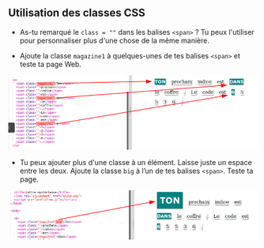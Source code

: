 ## Utilisation des classes CSS

+ As-tu remarqué le `class = ""` dans les balises `<span>` ? Tu peux l'utiliser pour personnaliser plus d'une chose de la même manière.

+ Ajoute la classe `magazine1` à quelques-unes de tes balises `<span>` et teste ta page Web.

![capture d'écran](images/letter-magazine1.png)

+ Tu peux ajouter plus d'une classe à un élément. Laisse juste un espace entre les deux. Ajoute la classe `big` à l’un de tes balises `<span>`. Teste ta page. 

![capture d'écran](images/letter-big.png)